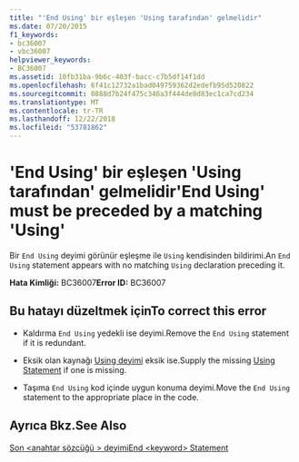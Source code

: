 ```yaml
---
title: "'End Using' bir eşleşen 'Using tarafından' gelmelidir"
ms.date: 07/20/2015
f1_keywords:
- bc36007
- vbc36007
helpviewer_keywords:
- BC36007
ms.assetid: 10fb31ba-9b6c-403f-bacc-c7b5df14f1dd
ms.openlocfilehash: 6f41c12732a1bad049759362d2edefb95d520822
ms.sourcegitcommit: 0888d7b24f475c346a3f444de8d83ec1ca7cd234
ms.translationtype: MT
ms.contentlocale: tr-TR
ms.lasthandoff: 12/22/2018
ms.locfileid: "53781862"
---
```

# <a name="end-using-must-be-preceded-by-a-matching-using"></a><span data-ttu-id="938b5-102">'End Using' bir eşleşen 'Using tarafından' gelmelidir</span><span class="sxs-lookup"><span data-stu-id="938b5-102">'End Using' must be preceded by a matching 'Using'</span></span>
<span data-ttu-id="938b5-103">Bir `End Using` deyimi görünür eşleşme ile `Using` kendisinden bildirimi.</span><span class="sxs-lookup"><span data-stu-id="938b5-103">An `End Using` statement appears with no matching `Using` declaration preceding it.</span></span>  
  
 <span data-ttu-id="938b5-104">**Hata Kimliği:** BC36007</span><span class="sxs-lookup"><span data-stu-id="938b5-104">**Error ID:** BC36007</span></span>  
  
## <a name="to-correct-this-error"></a><span data-ttu-id="938b5-105">Bu hatayı düzeltmek için</span><span class="sxs-lookup"><span data-stu-id="938b5-105">To correct this error</span></span>  
  
-   <span data-ttu-id="938b5-106">Kaldırma `End Using` yedekli ise deyimi.</span><span class="sxs-lookup"><span data-stu-id="938b5-106">Remove the `End Using` statement if it is redundant.</span></span>  
  
-   <span data-ttu-id="938b5-107">Eksik olan kaynağı [Using deyimi](../../visual-basic/language-reference/statements/using-statement.md) eksik ise.</span><span class="sxs-lookup"><span data-stu-id="938b5-107">Supply the missing [Using Statement](../../visual-basic/language-reference/statements/using-statement.md) if one is missing.</span></span>  
  
-   <span data-ttu-id="938b5-108">Taşıma `End Using` kod içinde uygun konuma deyimi.</span><span class="sxs-lookup"><span data-stu-id="938b5-108">Move the `End Using` statement to the appropriate place in the code.</span></span>  
  
## <a name="see-also"></a><span data-ttu-id="938b5-109">Ayrıca Bkz.</span><span class="sxs-lookup"><span data-stu-id="938b5-109">See Also</span></span>  
 [<span data-ttu-id="938b5-110">Son \<anahtar sözcüğü > deyimi</span><span class="sxs-lookup"><span data-stu-id="938b5-110">End \<keyword> Statement</span></span>](../../visual-basic/language-reference/statements/end-keyword-statement.md)
